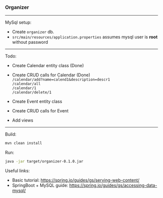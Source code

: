 ### Organizer

---
MySql setup:  
 - Create `organizer` db.
 - `src/main/resources/application.properties` assumes mysql user is **root** without password

---

Todo:
* Create Calendar entity class (Done)
* Create CRUD calls for Calendar (Done)  
`/calendar/add?name=calend1&description=descr1`  
`/calendar/all`  
`/calendar/1`  
`/calendar/delete/1`  

* Create Event entity class
* Create CRUD calls for Event
* Add views

---

Build:

```bash
mvn clean install
```  
 
Run:  

```bash
java -jar target/organizer-0.1.0.jar
```


Useful links:
   - Basic tutorial: https://spring.io/guides/gs/serving-web-content/    
   - SpringBoot + MySQL guide: https://spring.io/guides/gs/accessing-data-mysql/



